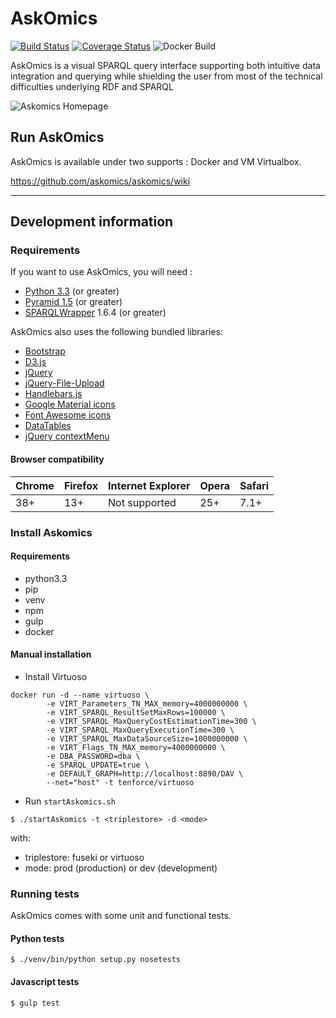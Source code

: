# AskOmics

[![Build Status](https://travis-ci.org/askomics/askomics.svg?branch=master)](https://travis-ci.org/askomics/askomics)
[![Coverage Status](https://coveralls.io/repos/github/askomics/askomics/badge.svg?branch=master)](https://coveralls.io/github/askomics/askomics?branch=master)
![Docker Build](https://img.shields.io/docker/pulls/askomics/docker-askomics.svg)

AskOmics is a visual SPARQL query interface supporting both intuitive data integration and querying while shielding the user from most of the technical difficulties underlying RDF and SPARQL

![Askomics Homepage](static/askomics_home.png)

## Run AskOmics

AskOmics is available under two supports : Docker and VM Virtualbox.

https://github.com/askomics/askomics/wiki

------------------

## Development information

### Requirements

If you want to use AskOmics, you will need :

* [Python 3.3](https://www.python.org/downloads/) (or greater)
* [Pyramid 1.5](http://www.pylonsproject.org) (or greater)
* [SPARQLWrapper](https://rdflib.github.io/sparqlwrapper/) 1.6.4 (or greater)

AskOmics also uses the following bundled libraries:

* [Bootstrap](http://getbootstrap.com)
* [D3.js](http://d3js.org)
* [jQuery](http://jquery.com)
* [jQuery-File-Upload](https://github.com/blueimp/jQuery-File-Upload)
* [Handlebars.js](http://handlebarsjs.com/)
* [Google Material icons](https://design.google.com/icons/)
* [Font Awesome icons](http://fontawesome.io/icons/)
* [DataTables](https://datatables.net/)
* [jQuery contextMenu](http://swisnl.github.io/jQuery-contextMenu/index.html)

#### Browser compatibility

| Chrome | Firefox | Internet Explorer | Opera | Safari |
|---|---|---|---|---|
| 38+  | 13+  | Not supported  | 25+  |  7.1+ |

### Install Askomics

#### Requirements

+ python3.3
+ pip
+ venv
+ npm
+ gulp
+ docker

#### Manual installation

+ Install  Virtuoso

```
docker run -d --name virtuoso \
        -e VIRT_Parameters_TN_MAX_memory=4000000000 \
        -e VIRT_SPARQL_ResultSetMaxRows=100000 \
        -e VIRT_SPARQL_MaxQueryCostEstimationTime=300 \
        -e VIRT_SPARQL_MaxQueryExecutionTime=300 \
        -e VIRT_SPARQL_MaxDataSourceSize=1000000000 \
        -e VIRT_Flags_TN_MAX_memory=4000000000 \
        -e DBA_PASSWORD=dba \
        -e SPARQL_UPDATE=true \
        -e DEFAULT_GRAPH=http://localhost:8890/DAV \
        --net="host" -t tenforce/virtuoso
```

+ Run `startAskomics.sh`

```
$ ./startAskomics -t <triplestore> -d <mode>
```

with:

+ triplestore: fuseki or virtuoso
+ mode: prod (production) or dev (development)


### Running tests

AskOmics comes with some unit and functional tests.

#### Python tests

```
$ ./venv/bin/python setup.py nosetests
```
#### Javascript tests

```
$ gulp test
```

